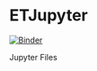 # ETJupyter

[![Binder](https://mybinder.org/badge_logo.svg)](https://mybinder.org/v2/gh/CsharpLassi/etJupyter/HEAD)

Jupyter Files